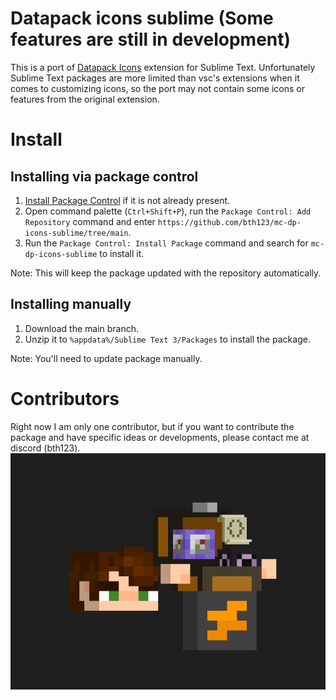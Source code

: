 # Datapack icons sublime (Some features are still in development)

This is a port of [Datapack Icons](https://marketplace.visualstudio.com/items?itemName=SuperAnt.mc-dp-icons) extension for Sublime Text.
Unfortunately Sublime Text packages are more limited than vsc's extensions when it comes to customizing icons, so the port may not contain some icons or features from the original extension.

# Install

## Installing via package control

1. [Install Package Control](https://packagecontrol.io/installation) if it is not already present.
2. Open command palette (`Ctrl+Shift+P`), run the `Package Control: Add Repository` command and enter `https://github.com/bth123/mc-dp-icons-sublime/tree/main`.
3. Run the `Package Control: Install Package` command and search for `mc-dp-icons-sublime` to install it.

Note: This will keep the package updated with the repository automatically.

## Installing manually

1. Download the main branch.
2. Unzip it to `%appdata%/Sublime Text 3/Packages` to install the package.

Note: You'll need to update package manually.

# Contributors

Right now I am only one contributor, but if you want to contribute the package and have specific ideas or developments, please contact me at discord (bth123).
![Contributors](./illustrations/contributors.png)
